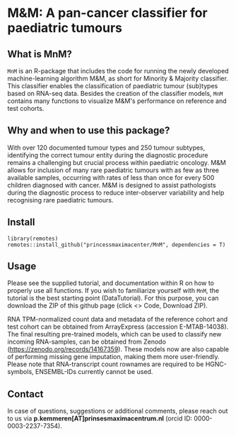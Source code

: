# M&M: A pan-cancer classifier for paediatric tumours

## What is MnM?

`MnM` is an R-package that includes the code for running the newly developed machine-learning algorithm M&M, as short for Minority & Majority classifier. This classifier enables the classification of paediatric tumour (sub)types based on RNA-seq data. Besides the creation of the classifier models, `MnM` contains many functions to visualize M&M's performance on reference and test cohorts.

## Why and when to use this package?

With over 120 documented tumour types and 250 tumour subtypes, identifying the correct tumour entity during the diagnostic procedure remains a challenging but crucial process within paediatric oncology. M&M allows for inclusion of many rare paediatric tumours with as few as three available samples, occurring with rates of less than once for every 500 children diagnosed with cancer. M&M is designed to assist pathologists during the diagnostic process to reduce inter-observer variability and help recognising rare paediatric tumours.

## Install

```{r}
library(remotes)
remotes::install_github("princessmaximacenter/MnM", dependencies = T)

```

## Usage

Please see the supplied tutorial, and documentation within R on how to properly use all functions. If you wish to familiarize yourself with `MnM`, the tutorial is the best starting point (DataTutorial). For this purpose, you can download the ZIP of this github page (click <> Code, Download ZIP). 

RNA TPM-normalized count data and metadata of the reference cohort and test cohort can be obtained from ArrayExpress (accession E-MTAB-14038). The final resulting pre-trained models, which can be used to classify new incoming RNA-samples, can be obtained from Zenodo (https://zenodo.org/records/14167359). These models now are also capable of performing missing gene imputation, making them more user-friendly. Please note that RNA-transcript count rownames are required to be HGNC-symbols, ENSEMBL-IDs currently cannot be used. 

## Contact

In case of questions, suggestions or additional comments, please reach out to us via **p.kemmeren[AT]prinsesmaximacentrum.nl** (orcid ID: 0000-0003-2237-7354).
